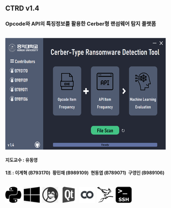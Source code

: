 <h2>CTRD v1.4</h2>
<h3>Opcode와 API의 특징정보를 활용한 Cerber형 랜섬웨어 탐지 플랫폼</h3><br>

<img src="ScreenShot.png" width="600" height="350">

<h4>지도교수 : 유동영</h4>
<h4>1조 : 이계혁 (B793170)&nbsp;&nbsp;황민채 (B989109)&nbsp;&nbsp;현동엽 (B789071)&nbsp;&nbsp;구영인 (B989106)</h4><br>   

<div>
<img src="GUI/python.png" width="50" height="50">&nbsp;
<img src="GUI/windows.png" width="50" height="50">&nbsp;
<img src="GUI/linux.png" width="50" height="50">&nbsp;
<img src="GUI/pyqt.png" width="50" height="50">&nbsp;
<img src="GUI/colab.png" width="50" height="50">&nbsp;
<img src="GUI/cuckoo.png" width="50" height="50">&nbsp;
<img src="GUI/ssh.png" width="50" height="50">
</div>
